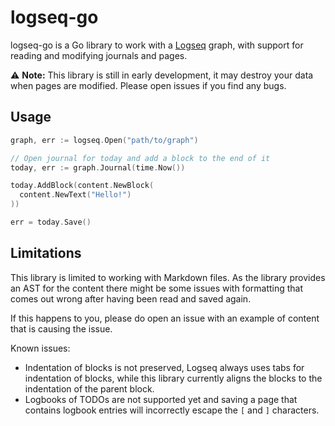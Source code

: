 # logseq-go

logseq-go is a Go library to work with a [Logseq](https://logseq.com) graph,
with support for reading and modifying journals and pages.

⚠️ **Note:** This library is still in early development, it may destroy your data
when pages are modified. Please open issues if you find any bugs.

## Usage

```go
graph, err := logseq.Open("path/to/graph")

// Open journal for today and add a block to the end of it
today, err := graph.Journal(time.Now())

today.AddBlock(content.NewBlock(
  content.NewText("Hello!")
))

err = today.Save()
```

## Limitations

This library is limited to working with Markdown files. As the library provides
an AST for the content there might be some issues with formatting that comes
out wrong after having been read and saved again.

If this happens to you, please do open an issue with an example of content
that is causing the issue.

Known issues:

- Indentation of blocks is not preserved, Logseq always uses tabs for
  indentation of blocks, while this library currently aligns the blocks to
  the indentation of the parent block.
- Logbooks of TODOs are not supported yet and saving a page that contains logbook
  entries will incorrectly escape the `[` and `]` characters.
